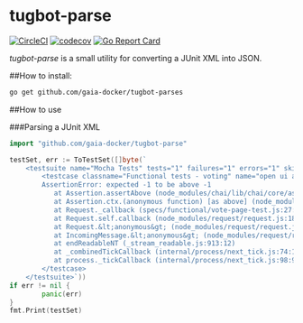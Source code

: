 # tugbot-parse

[![CircleCI](https://circleci.com/gh/gaia-docker/tugbot-parse.svg?style=shield)](https://circleci.com/gh/gaia-docker/tugbot-parse)
[![codecov](https://codecov.io/gh/gaia-docker/tugbot-parse/branch/master/graph/badge.svg)](https://codecov.io/gh/gaia-docker/tugbot-parse)
[![Go Report Card](https://goreportcard.com/badge/github.com/gaia-docker/tugbot-parse)](https://goreportcard.com/report/github.com/gaia-docker/tugbot-parse)

*tugbot-parse* is a small utility for converting a JUnit XML into JSON.

##How to install:

```bash
go get github.com/gaia-docker/tugbot-parses
```

##How to use

###Parsing a JUnit XML

```go
import "github.com/gaia-docker/tugbot-parse"

testSet, err := ToTestSet([]byte(`
	<testsuite name="Mocha Tests" tests="1" failures="1" errors="1" skipped="0" timestamp="Mon, 25 Jul 2016 14:44:37 GMT" time="0.149">
		<testcase classname="Functional tests - voting" name="open ui and check title" time="0"><failure>expected -1 to be above -1
		AssertionError: expected -1 to be above -1
		   at Assertion.assertAbove (node_modules/chai/lib/chai/core/assertions.js:571:12)
		   at Assertion.ctx.(anonymous function) [as above] (node_modules/chai/lib/chai/utils/addMethod.js:41:25)
		   at Request._callback (specs/functional/vote-page-test.js:27:97)
		   at Request.self.callback (node_modules/request/request.js:187:22)
		   at Request.&lt;anonymous&gt; (node_modules/request/request.js:1044:10)
		   at IncomingMessage.&lt;anonymous&gt; (node_modules/request/request.js:965:12)
		   at endReadableNT (_stream_readable.js:913:12)
		   at _combinedTickCallback (internal/process/next_tick.js:74:11)
		   at process._tickCallback (internal/process/next_tick.js:98:9)</failure>
   		</testcase>
	</testsuite>`))
if err != nil {
		panic(err)
}
fmt.Print(testSet)
```

